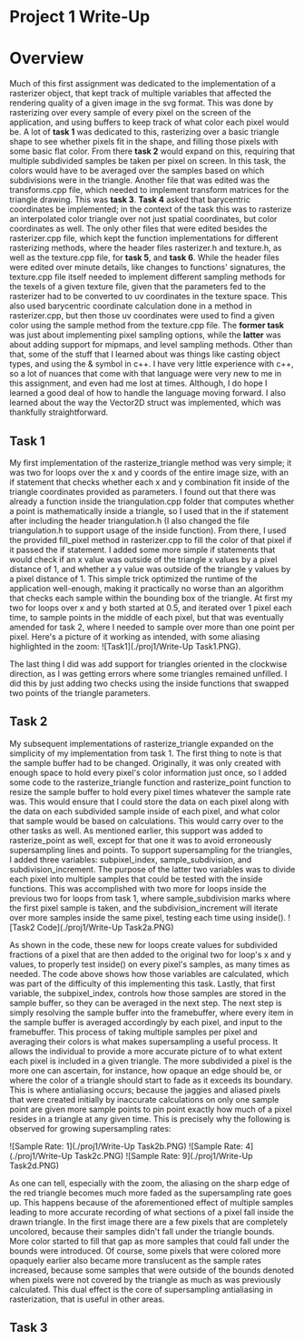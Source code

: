 # Project 1 Write-Up

# **Overview**

Much of this first assignment was dedicated to the implementation of a rasterizer object, that kept track of multiple variables that affected the rendering quality of a given image in the svg format. This was done by rasterizing over every sample of every pixel on the screen of the application, and using buffers to keep track of what color each pixel would be. A lot of **task 1** was dedicated to this, rasterizing over a basic triangle shape to see whether pixels fit in the shape, and filling those pixels with some basic flat color. From there **task 2** would expand on this, requiring that multiple subdivided samples be taken per pixel on screen. In this task, the colors would have to be averaged over the samples based on which subdivisions were in the triangle. Another file that was edited was the transforms.cpp file, which needed to implement transform matrices for the triangle drawing. This was **task 3**. **Task 4** asked that barycentric coordinates be implemented; in the context of the task this was to rasterize an interpolated color triangle over not just spatial coordinates, but color coordinates as well. The only other files that were edited besides the rasterizer.cpp file, which kept the function implementations for different rasterizing methods, where the header files rasterizer.h and texture.h, as well as the texture.cpp file, for **task 5**, and **task 6**. While the header files were edited over minute details, like changes to functions' signatures, the texture.cpp file itself needed to implement different sampling methods for the texels of a given texture file, given that the parameters fed to the rasterizer had to be converted to uv coordinates in the texture space. This also used barycentric coordinate calculation done in a method in rasterizer.cpp, but then those uv coordinates were used to find a given color using the sample method from the texture.cpp file. The **former task** was just about implementing pixel sampling options, while the **latter** was about adding support for mipmaps, and level sampling methods. Other than that, some of the stuff that I learned about was things like casting object types, and using the & symbol in c++. I have very little experience with c++, so a lot of nuances that come with that language were very new to me in this assignment, and even had me lost at times. Although, I do hope I learned a good deal of how to handle the language moving forward. I also learned about the way the Vector2D struct was implemented, which was thankfully straightforward.

## **Task 1**

My first implementation of the rasterize_triangle method was very simple; it was two for loops over the x and y coords of the entire image size, with an if statement that checks whether each x and y combination fit inside of the triangle coordinates provided as parameters. I found out that there was already a function inside the triangulation.cpp folder that computes whether a point is mathematically inside a triangle, so I used that in the if statement after including the header triangulation.h (I also changed the file triangulation.h to support usage of the inside function). From there, I used the provided fill_pixel method in rasterizer.cpp to fill the color of that pixel if it passed the if statement. I added some more simple if statements that would check if an x value was outside of the triangle x values by a pixel distance of 1, and whether a y value was outside of the triangle y values by a pixel distance of 1. This simple trick optimized the runtime of the application well-enough, making it practically no worse than an algorithm that checks each sample within the bounding box of the triangle. At first my two for loops over x and y both started at 0.5, and iterated over 1 pixel each time, to sample points in the middle of each pixel, but that was eventually amended for task 2, where I needed to sample over more than one point per pixel. Here's a picture of it working as intended, with some aliasing highlighted in the zoom: ![Task1](./proj1/Write-Up Task1.PNG).

The last thing I did was add support for triangles oriented in the clockwise direction, as I was getting errors where some triangles remained unfilled. I did this by just adding two checks using the inside functions that swapped two points of the triangle parameters.

## **Task 2**

My subsequent implementations of rasterize_triangle expanded on the simplicity of my implementation from task 1. The first thing to note is that the sample buffer had to be changed. Originally, it was only created with enough space to hold every pixel's color information just once, so I added some code to the rasterize_triangle function and rasterize_point function to resize the sample buffer to hold every pixel times whatever the sample rate was. This would ensure that I could store the data on each pixel along with the data on each subdivided sample inside of each pixel, and what color that sample would be based on calculations. This would carry over to the other tasks as well. As mentioned earlier, this support was added to rasterize_point as well, except for that one it was to avoid erroneously supersampling lines and points. To support supersampling for the triangles, I added three variables: subpixel_index, sample_subdivision, and subdivision_increment. The purpose of the latter two variables was to divide each pixel into multiple samples that could be tested with the inside functions. This was accomplished with two more for loops inside the previous two for loops from task 1, where sample_subdivision marks where the first pixel sample is taken, and the subdivision_increment will iterate over more samples inside the same pixel, testing each time using inside(). ![Task2 Code](./proj1/Write-Up Task2a.PNG)

As shown in the code, these new for loops create values for subdivided fractions of a pixel that are then added to the original two for loop's x and y values, to properly test inside() on every pixel's samples, as many times as needed. The code above shows how those variables are calculated, which was part of the difficulty of this implementing this task. Lastly, that first variable, the subpixel_index, controls how those samples are stored in the sample buffer, so they can be averaged in the next step. The next step is simply resolving the sample buffer into the framebuffer, where every item in the sample buffer is averaged accordingly by each pixel, and input to the framebuffer. This process of taking multiple samples per pixel and averaging their colors is what makes supersampling a useful process. It allows the individual to provide a more accurate picture of to what extent each pixel is included in a given triangle. The more subdivided a pixel is the more one can ascertain, for instance, how opaque an edge should be, or where the color of a triangle should start to fade as it exceeds its boundary. This is where antialiasing occurs; because the jaggies and aliased pixels that were created initially by inaccurate calculations on only one sample point are given more sample points to pin point exactly how much of a pixel resides in a triangle at any given time. This is precisely why the following is observed for growing supersampling rates:

![Sample Rate: 1](./proj1/Write-Up Task2b.PNG) ![Sample Rate: 4](./proj1/Write-Up Task2c.PNG) ![Sample Rate: 9](./proj1/Write-Up Task2d.PNG)

As one can tell, especially with the zoom, the aliasing on the sharp edge of the red triangle becomes much more faded as the supersampling rate goes up. This happens because of the aforementioned effect of multiple samples leading to more accurate recording of what sections of a pixel fall inside the drawn triangle. In the first image there are a few pixels that are completely uncolored, because their samples didn't fall under the triangle bounds. More color started to fill that gap as more samples that could fall under the bounds were introduced. Of course, some pixels that were colored more opaquely earlier also became more translucent as the sample rates increased, because some samples that were outside of the bounds denoted when pixels were not covered by the triangle as much as was previously calculated. This dual effect is the core of supersampling antialiasing in rasterization, that is useful in other areas.

## **Task 3**
